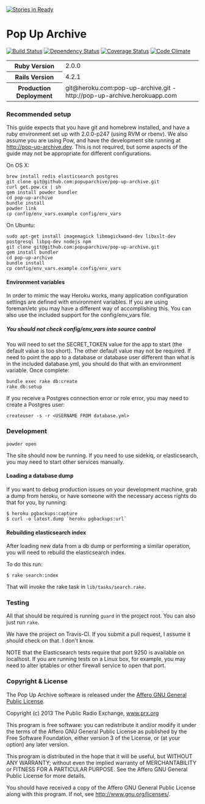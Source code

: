 [![Stories in Ready](https://badge.waffle.io/popuparchive/pop-up-archive.png)](https://waffle.io/popuparchive/pop-up-archive)  
# Pop Up Archive

[![Build Status](https://travis-ci.org/popuparchive/pop-up-archive.png?branch=master)](https://travis-ci.org/popuparchive/pop-up-archive)
[![Dependency Status](https://gemnasium.com/popuparchive/pop-up-archive.png)](https://gemnasium.com/popuparchive/pop-up-archive)
[![Coverage Status](https://coveralls.io/repos/popuparchive/pop-up-archive/badge.png)](https://coveralls.io/r/popuparchive/pop-up-archive)
[![Code Climate](https://codeclimate.com/github/popuparchive/pop-up-archive.png)](https://codeclimate.com/github/popuparchive/pop-up-archive)

<table>
  <tr>
    <th>
      Ruby Version
    </th>
    <td>
      2.0.0
    </td>
  </tr>
  <tr>
    <th>
      Rails Version
    </th>
    <td>
      4.2.1
    </td>
  </tr>
  <tr>
    <th>
      Production Deployment
    </th>
    <td>
      git@heroku.com:pop-up-archive.git - http://pop-up-archive.herokuapp.com
    </td>
  </tr>
</table>

### Recommended setup

This guide expects that you have git and homebrew installed, and have a ruby environment set up with 2.0.0-p247 (using RVM or rbenv). We also assume you are using Pow, and have the development site running at http://pop-up-archive.dev. This is not required, but some aspects of the guide may not be appropriate for different configurations.

On OS X:

    brew install redis elasticsearch postgres
    git clone git@github.com:popuparchive/pop-up-archive.git
    curl get.pow.cx | sh
    gem install powder bundler
    cd pop-up-archive
    bundle install
    powder link
    cp config/env_vars.example config/env_vars

On Ubuntu:

    sudo apt-get install imagemagick libmagickwand-dev libxslt-dev postgresql libpq-dev nodejs npm
    git clone git@github.com:popuparchive/pop-up-archive.git
    gem install bundler
    cd pop-up-archive
    bundle install
    cp config/env_vars.example config/env_vars
    

#### Environment variables

In order to mimic the way Heroku works, many application configuration settings are defined with environment variables. If you are using foreman/etc you may have a different way of accomplishing this. You can also use the included support for the config/env_vars file.

##### You should not check config/env_vars into source control

You will need to set the SECRET_TOKEN value for the app to start (the default value is too short). The other default value may not be required. If need to point the app to a database or database user different than what is in the included database.yml, you should do that with an environment variable. Once complete:

    bundle exec rake db:create
    rake db:setup

If you receive a Postgres connection error or role error, you may need to create a Postgres user: 

    createuser -s -r <USERNAME FROM database.yml>
    
### Development

    powder open

The site should now be running. If you need to use sidekiq, or elasticsearch, you may need to start other services manually.

#### Loading a database dump

If you want to debug production issues on your development machine, grab a dump from heroku, or have someone with the necessary access rights do that for you, by running:

```
$ heroku pgbackups:capture
$ curl -o latest.dump `heroku pgbackups:url`
```

#### Rebuilding elasticsearch index

After loading new data from a db dump or performing a similar operation, you will need to rebuild the elasticsearch index. 

To do this run:

```
$ rake search:index
```

That will invoke the rake task in `lib/tasks/search.rake`.

### Testing

All that should be required is running `guard` in the project root. You can also just run `rake`.

We have the project on Travis-CI. If you submit a pull request, I assume it should check on that. I don't know.

NOTE that the Elasticsearch tests require that port 9250 is available on localhost. If you are running tests
on a Linux box, for example, you may need to alter iptables or other firewall service to open that port.


### Copyright & License

The Pop Up Archive software is released under the [Affero GNU General Public License](http://www.gnu.org/licenses/agpl.html).

Copyright (c) 2013 The Public Radio Exchange, www.prx.org

This program is free software: you can redistribute it and/or modify
it under the terms of the Affero GNU General Public License as published by
the Free Software Foundation, either version 3 of the License, or
(at your option) any later version.

This program is distributed in the hope that it will be useful,
but WITHOUT ANY WARRANTY; without even the implied warranty of
MERCHANTABILITY or FITNESS FOR A PARTICULAR PURPOSE.  See the
Affero GNU General Public License for more details.

You should have received a copy of the Affero GNU General Public License
along with this program.  If not, see <http://www.gnu.org/licenses/>.
